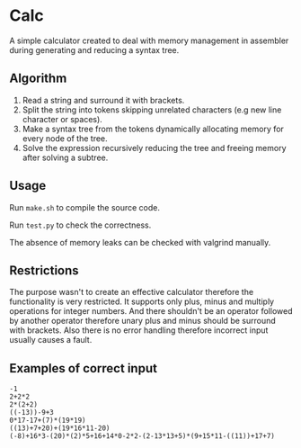 # Calc
A simple calculator created to deal with memory management in assembler during generating and reducing a syntax tree.

## Algorithm
1. Read a string and surround it with brackets.
2. Split the string into tokens skipping unrelated characters (e.g new line character or spaces).
3. Make a syntax tree from the tokens dynamically allocating memory for every node of the tree.
4. Solve the expression recursively reducing the tree and freeing memory after solving a subtree.

## Usage
Run `make.sh` to compile the source code.

Run `test.py` to check the correctness.

The absence of memory leaks can be checked with valgrind manually.

## Restrictions
The purpose wasn't to create an effective calculator therefore the functionality is very restricted. It supports only plus, minus and multiply operations for integer numbers. And there shouldn't be an operator followed by another operator therefore unary plus and minus should be surround with brackets. Also there is no error handling therefore incorrect input usually causes a fault.

## Examples of correct input
```
-1
2+2*2
2*(2+2)
((-13))-9+3
0*17-17+(7)*(19*19)
((13)+7+20)+(19*16*11-20)
(-8)+16*3-(20)*(2)*5+16+14*0-2*2-(2-13*13+5)*(9+15*11-((11))+17+7)
```
